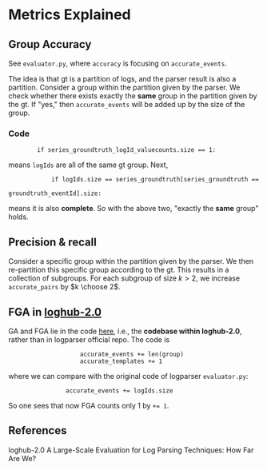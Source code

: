 # Metrics Explained

## Group Accuracy

See `evaluator.py`, where `accuracy` is focusing on `accurate_events`.

The idea is that gt is a partition of logs, and the parser result is also a partition. Consider a group within the partition given by the parser. We check whether there exists exactly the **same** group in the partition given by the gt. If "yes," then `accurate_events` will be added up by the size of the group.

### Code

```
        if series_groundtruth_logId_valuecounts.size == 1:
```
means `logIds` are all of the same gt group. Next,
```
            if logIds.size == series_groundtruth[series_groundtruth ==
                                                 groundtruth_eventId].size:
```
means it is also **complete**. So with the above two, "exactly the **same** group" holds.

## Precision & recall

Consider a specific group within the partition given by the parser. We then re-partition this specific group according to the gt. This results in a collection of subgroups. For each subgroup of size $k>2$, we increase `accurate_pairs` by $k \choose 2$.

## FGA in [loghub-2.0](#1)

GA and FGA lie in the code [here](https://github.com/logpai/loghub-2.0/blob/main/benchmark/logparser/utils/evaluator.py), i.e., the **codebase within loghub-2.0**, rather than in logparser official repo.
The code is
```
                    accurate_events += len(group)
                    accurate_templates += 1
```
where we can compare with the original code of logparser `evaluator.py`:
```
                accurate_events += logIds.size
```
So one sees that now FGA counts only 1 by `+= 1`.

## References
<a id="1">loghub-2.0</a>
A Large-Scale Evaluation for Log Parsing Techniques: How Far Are We?
